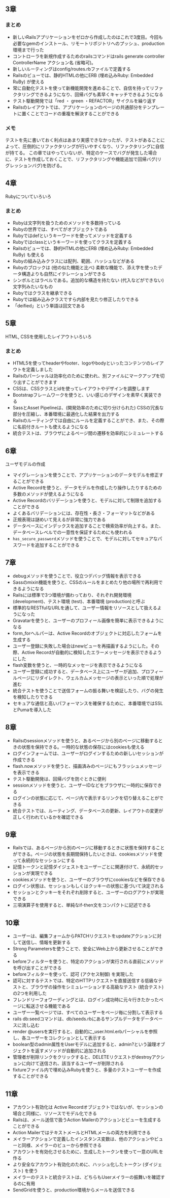 ## 3章
### まとめ
- 新しいRailsアプリケーションをゼロから作成したのはこれで3度目。今回も必要なgemのインストール、リモートリポジトリへのプッシュ、production環境まで行った
- コントローラを新規作成するためのrailsコマンドはrails generate controller ControllerName アクション名 (省略可)。
- 新しいルーティングはconfig/routes.rbファイルで定義する
- Railsのビューでは、静的HTMLの他にERB (埋め込みRuby: Embedded RuBy) が使える
- 常に自動化テストを使って新機能開発を進めることで、自信を持ってリファクタリングできるようになり、回帰バグも素早くキャッチできるようになる
- テスト駆動開発では「red ・ green ・REFACTOR」サイクルを繰り返す
- Railsのレイアウトでは、アプリケーションのページの共通部分をテンプレートに置くことでコードの重複を解決することができる

### メモ
テストを先に書いておく利点はあまり実感できなかったが、テストがあることによって、圧倒的にリファクタリングが行いやすくなり、リファクタリングに自信が持てる。
この章ではやっていないが、特定のケースでバグが発生した場合に、テストを作成しておくことで、リファクタリングや機能追加で回帰バグ(リグレッションバグ)を防げる。

## 4章
Rubyについていろいろ
### まとめ
- Rubyは文字列を扱うためのメソッドを多数持っている
- Rubyの世界では、すべてがオブジェクトである
- Rubyではdefというキーワードを使ってメソッドを定義する
- Rubyではclassというキーワードを使ってクラスを定義する
- Railsのビューでは、静的HTMLの他にERB (埋め込みRuby: Embedded RuBy) も使える
- Rubyの組み込みクラスには配列、範囲、ハッシュなどがある
- Rubyのブロックは (他の似た機能と比べ) 柔軟な機能で、添え字を使ったデータ構造よりも自然にイテレーションができる
- シンボルとはラベルである。追加的な構造を持たない (代入などができない) 文字列みたいなもの
- Rubyではクラスを継承できる
- Rubyでは組み込みクラスですら内部を見たり修正したりできる
- 「deified」という単語は回文である


## 5章
HTML, CSSを使用したレイアウトいろいろ
### まとめ
- HTML5を使ってheaderやfooter、logoやbodyといったコンテンツのレイアウトを定義しました
- Railsのパーシャルは効率化のために使われ、別ファイルにマークアップを切り出すことができます
- CSSは、CSSクラスとidを使ってレイアウトやデザインを調整します
- Bootstrapフレームワークを使うと、いい感じのデザインを素早く実装できる
- SassとAsset Pipelineは、(開発効率のために切り分けられた) CSSの冗長な部分を圧縮し、本番環境に最適化した結果を出力する
- Railsのルーティングでは自由にルールを定義することができ、また、その際に名前付きルートも使えるようになる
- 統合テストは、ブラウザによるページ間の遷移を効率的にシミュレートする

## 6章
ユーザモデルの作成

- マイグレーションを使うことで、アプリケーションのデータモデルを修正することができる
- Active Recordを使うと、データモデルを作成したり操作したりするための多数のメソッドが使えるようになる
- Active Recordのバリデーションを使うと、モデルに対して制限を追加することができる
- よくあるバリデーションには、存在性・長さ・フォーマットなどがある
- 正規表現は謎めいて見えるが非常に強力である
- データベースにインデックスを追加することで検索効率が向上する。また、データベースレベルでの一意性を保証するためにも使われる
- `has_secure_password`メソッドを使うことで、モデルに対してセキュアなパスワードを追加することができる

## 7章
- debugメソッドを使うことで、役立つデバッグ情報を表示できる
- Sassのmixin機能を使うと、CSSのルールをまとめたり他の場所で再利用できるようになる
- Railsには標準で3つ環境が備わっており、それぞれ開発環境 (development)、テスト環境 (test)、本番環境 (production)と呼ぶ
- 標準的なRESTfulなURLを通して、ユーザー情報をリソースとして扱えるようになった
- Gravatarを使うと、ユーザーのプロフィール画像を簡単に表示できるようになる
- form_forヘルパーは、Active Recordのオブジェクトに対応したフォームを生成する
- ユーザー登録に失敗した場合はnewビューを再描画するようにした。その際、Active Recordが自動的に検知したエラーメッセージを表示できるようにした
- flash変数を使うと、一時的なメッセージを表示できるようになる
- ユーザー登録に成功すると、データベース上にユーザーが追加、プロフィールページにリダイレクト、ウェルカムメッセージの表示といった順で処理が進む
- 統合テストを使うことで送信フォームの振る舞いを検証したり、バグの発生を検知したりできる
- セキュアな通信と高いパフォーマンスを確保するために、本番環境ではSSLとPumaを導入した

## 8章
- Railsのsessionメソッドを使うと、あるページから別のページに移動するときの状態を保持できる。一時的な状態の保存にはcookiesも使える
- ログインフォームでは、ユーザーがログインするための新しいセッションが作成できる
- flash.nowメソッドを使うと、描画済みのページにもフラッシュメッセージを表示できる
- テスト駆動開発は、回帰バグを防ぐときに便利
- sessionメソッドを使うと、ユーザーIDなどをブラウザに一時的に保存できる
- ログインの状態に応じて、ページ内で表示するリンクを切り替えることができる
- 統合テストでは、ルーティング、データベースの更新、レイアウトの変更が正しく行われているかを確認できる

## 9章
- Railsでは、あるページから別のページに移動するときに状態を保持することができる。ページの状態を長期間保持したいときは、cookiesメソッドを使って永続的なセッションにする
- 記憶トークンと記憶ダイジェストをユーザーごとに関連付けて、永続的セッションが実現できる
- cookiesメソッドを使うと、ユーザーのブラウザにcookiesなどを保存できる
- ログイン状態は、セッションもしくはクッキーの状態に基づいて決定される
- セッションとクッキーをそれぞれ削除すると、ユーザーのログアウトが実現できる
- 三項演算子を使用すると、単純なif-then文をコンパクトに記述できる

## 10章
- ユーザーは、編集フォームからPATCHリクエストをupdateアクションに対して送信し、情報を更新する
- Strong Parametersを使うことで、安全にWeb上から更新させることができる
- beforeフィルターを使うと、特定のアクションが実行される直前にメソッドを呼び出すことができる
- beforeフィルターを使って、認可 (アクセス制御) を実現した
- 認可に対するテストでは、特定のHTTPリクエストを直接送信する低級なテストと、ブラウザの操作をシミュレーションする高級なテスト (統合テスト) の2つを利用した
- フレンドリーフォワーディングとは、ログイン成功時に元々行きたかったページに転送させる機能である
- ユーザー一覧ページでは、すべてのユーザーをページ毎に分割して表示する
- rails db:seedコマンドは、db/seeds.rbにあるサンプルデータをデータベースに流し込む
- render @usersを実行すると、自動的に_user.html.erbパーシャルを参照し、各ユーザーをコレクションとして表示する
- boolean型のadmin属性をUserモデルに追加すると、admin?という論理オブジェクトを返すメソッドが自動的に追加される
- 管理者が削除リンクをクリックすると、DELETEリクエストがdestroyアクションに向けて送信され、該当するユーザーが削除される
- fixtureファイル内で埋め込みRubyを使うと、多量のテストユーザーを作成することができる

## 11章
- アカウント有効化は Active Recordオブジェクトではないが、セッションの場合と同様に、リソースでモデル化できる
- Railsは、メール送信で扱うAction Mailerのアクションとビューを生成することができる
- Action MailerではテキストメールとHTMLメールの両方を利用できる
- メイラーアクションで定義したインスタンス変数は、他のアクションやビューと同様、メイラーのビューから参照できる
- アカウントを有効化させるために、生成したトークンを使って一意のURLを作る
- より安全なアカウント有効化のために、ハッシュ化したトークン (ダイジェスト) を使う
- メイラーのテストと統合テストは、どちらもUserメイラーの振舞いを確認するのに有用
- SendGridを使うと、production環境からメールを送信できる
